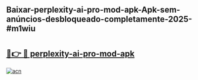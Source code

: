 ## Baixar-perplexity-ai-pro-mod-apk-Apk-sem-anúncios-desbloqueado-completamente-2025-#m1wiu

# <h2><a href="https://ainizakaria.my?title=perplexity-ai-pro-mod-apk&ref=22M">🔗👉 🔴 perplexity-ai-pro-mod-apk</a></h2>

[![acn](https://github.com/user-attachments/assets/0f9c940e-d8b0-45ae-aac7-cd30a18b3e1c)](https://ainizakaria.my?title=perplexity-ai-pro-mod-apk&ref=22M)

